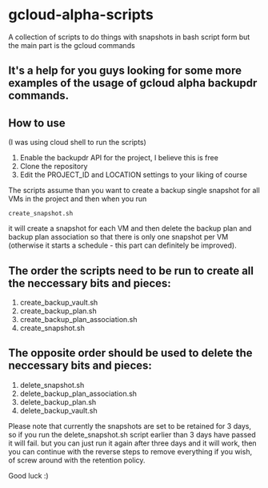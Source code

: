 # gcloud-alpha-scripts
A collection of scripts to do things with snapshots in bash script form but the main part is the gcloud commands

## It's a help for you guys looking for some more examples of the usage of gcloud alpha backupdr commands.

## How to use
(I was using cloud shell to run the scripts)
1. Enable the backupdr API for the project, I believe this is free
2. Clone the repository
3. Edit the PROJECT_ID and LOCATION settings to your liking of course

The scripts assume than you want to create a backup single snapshot for all VMs in the project and then when you run 

```
create_snapshot.sh
```

 it will create a snapshot for each VM and then delete the backup plan and backup plan association so that there is only one snapshot per VM (otherwise it starts a schedule - this part can definitely be improved).

## The order the scripts need to be run to create all the neccessary bits and pieces:
1. create_backup_vault.sh
2. create_backup_plan.sh
3. create_backup_plan_association.sh
4. create_snapshot.sh

## The opposite order should be used to delete the neccessary bits and pieces:
1. delete_snapshot.sh
2. delete_backup_plan_association.sh
3. delete_backup_plan.sh
4. delete_backup_vault.sh

Please note that currently the snapshots are set to be retained for 3 days, so if you run the delete_snapshot.sh script earlier than 3 days have passed it will fail. but you can just run it again after three days and it will work, then you can continue with the reverse steps to remove everything if you wish, of screw around with the retention policy.

Good luck :)

 



